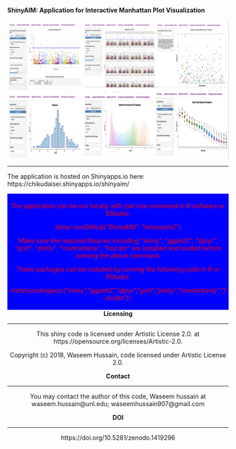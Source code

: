  <b> ShinyAIM: Application for Interactive Manhattan Plot Visualization</b>
 
![](www/image.png)
<hr> 
The application is hosted on Shinyapps.io here: https://chikudaisei.shinyapps.io/shinyaim/
<header class = "mainHeader">
<p>
<div style="background-color:blue;color:red;padding:5px;">
<p>The application can be run  locally with just one command in R software or RStudio:</p>
<p><i>shiny::runGitHub("ShinyAIM", "whussain2")</i></p>
<p>Make sure the required libraries including "shiny", "ggplot2", "dplyr", "grid", "plotly", "manhattanly", "forcats" are installed and laoded before running the above command.</p>
<p>These packages can be installed by running the following code in R or RStudio:</p> 
<p><i>install.packages(c("shiny","ggplot2","dplyr","grid","plotly","manhattanly","forcats"))</i></p>
</div>
<b>Licensing</b>
<hr>
<p>This shiny code is licensed under Artistic License 2.0. at https://opensource.org/licenses/Artistic-2.0.</p> 
<p>Copyright (c) 2018, Waseem Hussain,  code licensed under Artistic License 2.0.</p>

<b>Contact</b>
<hr>
You may contact the author of this code, Waseem hussain at waseem.hussain@unl.edu; waseemhussain907@gmail.com

<b> DOI </b>
<hr>
https://doi.org/10.5281/zenodo.1419296

